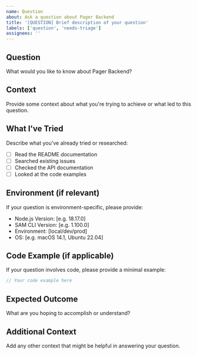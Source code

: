```yaml
---
name: Question
about: Ask a question about Pager Backend
title: '[QUESTION] Brief description of your question'
labels: ['question', 'needs-triage']
assignees: ''
---
```


## Question

What would you like to know about Pager Backend?

## Context

Provide some context about what you're trying to achieve or what led to this question.

## What I've Tried

Describe what you've already tried or researched:

- [ ] Read the README documentation
- [ ] Searched existing issues
- [ ] Checked the API documentation
- [ ] Looked at the code examples

## Environment (if relevant)

If your question is environment-specific, please provide:

- Node.js Version: [e.g. 18.17.0]
- SAM CLI Version: [e.g. 1.100.0]
- Environment: [local/dev/prod]
- OS: [e.g. macOS 14.1, Ubuntu 22.04]

## Code Example (if applicable)

If your question involves code, please provide a minimal example:

```typescript
// Your code example here
```

## Expected Outcome

What are you hoping to accomplish or understand?

## Additional Context

Add any other context that might be helpful in answering your question.
